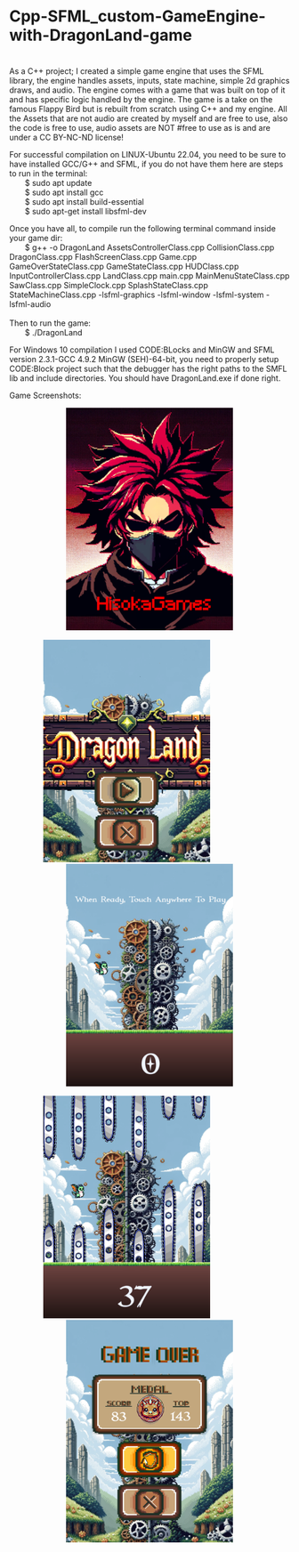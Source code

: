 # Cpp-SFML_custom-GameEngine-with-DragonLand-game
#
 As a C++  project; I created a simple game engine that uses the SFML library, the engine handles assets, inputs, state machine, simple 2d graphics draws, and audio. The engine comes with a game that was built on top of it and has specific logic handled by the engine. The game is a take on the famous Flappy Bird but is rebuilt from scratch using C++ and my engine. All the Assets that are not audio are created by myself and are free to use, also the code is free to use, audio assets are NOT
#free to use as is and are under a CC BY-NC-ND license! <br />

For successful compilation on LINUX-Ubuntu 22.04, you need to be sure to have installed GCC/G++ and SFML, if you do not have them here are steps to run in the terminal: <br />
            $ sudo apt update <br />
            $ sudo apt install gcc <br />
            $ sudo apt install build-essential <br />
            $ sudo apt-get install libsfml-dev <br />
          
Once you have all, to compile run the following terminal command inside your game dir: <br />
           $ g++ -o DragonLand AssetsControllerClass.cpp CollisionClass.cpp DragonClass.cpp FlashScreenClass.cpp Game.cpp GameOverStateClass.cpp GameStateClass.cpp HUDClass.cpp InputControllerClass.cpp LandClass.cpp main.cpp MainMenuStateClass.cpp SawClass.cpp SimpleClock.cpp SplashStateClass.cpp StateMachineClass.cpp -lsfml-graphics -lsfml-window -lsfml-system -lsfml-audio <br /><br />
Then to run the game:<br />
  $ ./DragonLand<br />

For Windows 10 compilation I used CODE:BLocks and MinGW and SFML version 2.3.1-GCC 4.9.2 MinGW (SEH)-64-bit, you need to properly setup CODE:Block project such that the debugger has the right paths to the SMFL lib and include directories. You should have DragonLand.exe if done right.<br />

Game Screenshots: <br />
<p align="center">
  <img src="GameScreenshots/0.png" width="300" height="400">
</p>
<p align="center">
  <img src="GameScreenshots/1.png" width="300" height=400 style="margin-right: 50px;">    <img src="GameScreenshots/2.png" width="300" height=400>
</p>
<p align="center">
  <img src="GameScreenshots/3.png" width="300" height=400 style="margin-right: 50px;">    <img src="GameScreenshots/4.png" width="300" height=400>
</p><br />

